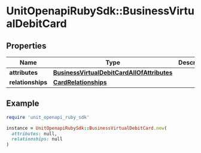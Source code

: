 # UnitOpenapiRubySdk::BusinessVirtualDebitCard

## Properties

| Name | Type | Description | Notes |
| ---- | ---- | ----------- | ----- |
| **attributes** | [**BusinessVirtualDebitCardAllOfAttributes**](BusinessVirtualDebitCardAllOfAttributes.md) |  |  |
| **relationships** | [**CardRelationships**](CardRelationships.md) |  |  |

## Example

```ruby
require 'unit_openapi_ruby_sdk'

instance = UnitOpenapiRubySdk::BusinessVirtualDebitCard.new(
  attributes: null,
  relationships: null
)
```

